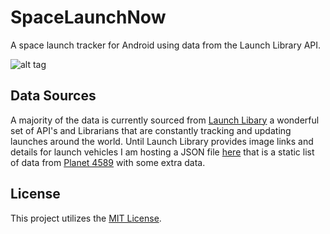 # SpaceLaunchNow
A space launch tracker for Android using data from the Launch Library API.

![alt tag](https://raw.github.com/caman9119/SpaceLaunchNow/master/screenshot.png)

## Data Sources

A majority of the data is currently sourced from [Launch Libary](https://launchlibrary.net/) a wonderful set of API's and Librarians that are constantly tracking and updating launches around the world. Until Launch Library provides image links and details for launch vehicles I am hosting a JSON file [here](http://calebjones.me/app/launchvehicle.json) that is a static list of data from [Planet 4589](http://www.planet4589.org/space/lvdb/lv.html) with some extra data.

## License

This project utilizes the [MIT License](https://raw.github.com/caman9119/SpaceLaunchNow/master/LICENSE.md).
